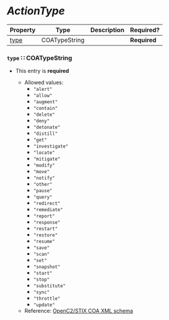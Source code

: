 <a id="map46"></a>
# *ActionType*

| Property | Type | Description | Required? |
| -------- | ---- | ----------- | --------- |
|[type](#type-coatypestring)|COATypeString| |**Required**|


<a id="type-coatypestring"></a>
### `type` ∷ COATypeString

* This entry is **required**


  * Allowed values:
    * `"alert"`
    * `"allow"`
    * `"augment"`
    * `"contain"`
    * `"delete"`
    * `"deny"`
    * `"detonate"`
    * `"distill"`
    * `"get"`
    * `"investigate"`
    * `"locate"`
    * `"mitigate"`
    * `"modify"`
    * `"move"`
    * `"notify"`
    * `"other"`
    * `"pause"`
    * `"query"`
    * `"redirect"`
    * `"remediate"`
    * `"report"`
    * `"response"`
    * `"restart"`
    * `"restore"`
    * `"resume"`
    * `"save"`
    * `"scan"`
    * `"set"`
    * `"snapshot"`
    * `"start"`
    * `"stop"`
    * `"substitute"`
    * `"sync"`
    * `"throttle"`
    * `"update"`
  * Reference: [OpenC2/STIX COA XML schema](https://github.com/OpenC2-org/subgroup-stix/blob/master/schema/openc2_stix_coa.xsd)

